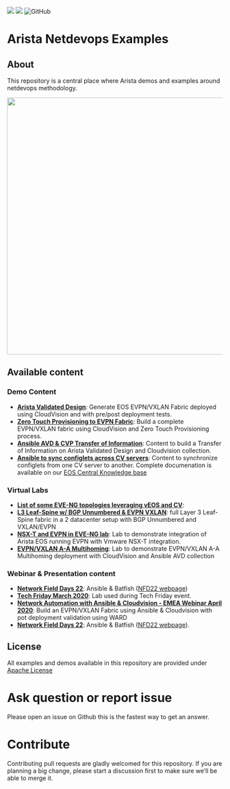 ![](https://img.shields.io/badge/Arista-CVP%20Automation-blue) ![](https://img.shields.io/badge/Arista-EOS%20Automation-blue) ![GitHub](https://img.shields.io/github/license/aristanetworks/netdevops-examples)

# Arista Netdevops Examples

## About

This repository is a central place where Arista demos and examples around netdevops methodology.

<p align="center">
    <img src="docs/media/figure-1-arista-automation.png" width="600"/>
</p>

## Available content

### Demo Content

- [__Arista Validated Design__](https://github.com/arista-netdevops-community/ansible-webinar-february-2020): Generate EOS EVPN/VXLAN Fabric deployed using CloudVision and with pre/post deployment tests.
- [__Zero Touch Provisioning to EVPN Fabric__](https://github.com/arista-netdevops-community/ansible-avd-cloudvision-demo): Build a complete EVPN/VXLAN fabric using CloudVision and Zero Touch Provisioning process.
- [__Ansible AVD & CVP Transfer of Information__](https://github.com/arista-netdevops-community/ansible-cvp-toi): Content to build a Transfer of Information on Arista Validated Design and Cloudvision collection.
- [__Ansible to sync configlets across CV servers__](ansible/ansible-sync-configlets): Content to synchronize configlets from one CV server to another. Complete documenation is available on our [EOS Central Knowledge base](https://eos.arista.com/synchronising-cloudvision-portal-configlets-with-ansible/)

### Virtual Labs

- [__List of some EVE-NG topologies leveraging vEOS and CV__](virtual_lab/EVE-NG):
- [__L3 Leaf-Spine w/ BGP Unnumbered & EVPN VXLAN__](virtual_lab/EVE-NG/labs/L3LS_Unnumbered_DCI_Type5): full Layer 3 Leaf-Spine fabric in a 2 datacenter setup with BGP Unnumbered and VXLAN/EVPN
- [__NSX-T and EVPN in EVE-NG lab__](virtual_lab/EVE-NG/labs/NSX-T_EVPN_Type-5): Lab to demonstrate integration of Arista EOS running EVPN with Vmware NSX-T integration.
- [__EVPN/VXLAN A-A Multihoming__](virtual_lab/EVE-NG/labs/EVPN_AA_Multihoming): Lab to demonstrate EVPN/VXLAN A-A Multihoming deployment with CloudVision and Ansible AVD collection

### Webinar & Presentation content

- [__Network Field Days 22__](demo/ansible-batfish-cv-nfd22/): Ansible & Batfish ([NFD22 webpage](https://techfieldday.com/appearance/arista-networks-presents-at-networking-field-day-22/))
- [__Tech Friday March 2020__](demo/tech-friday-march2020/): Lab used during Tech Friday event.
- [__Network Automation with Ansible & Cloudvision - EMEA Webinar April 2020__](demo/emea-2020-ansible-cvp-automation): Build an EVPN/VXLAN Fabric using Ansible & Cloudvision with pot deployment validation using WARD
- [__Network Field Days 22__](demo/ansible-batfish-cv-nfd22/): Ansible & Batfish ([NFD22 webpage](https://techfieldday.com/appearance/arista-networks-presents-at-networking-field-day-22/)).

## License

All examples and demos available in this repository are provided under [Apache License](LICENSE)

# Ask question or report issue

Please open an issue on Github this is the fastest way to get an answer.

# Contribute

Contributing pull requests are gladly welcomed for this repository. If you are planning a big change, please start a discussion first to make sure we’ll be able to merge it.
